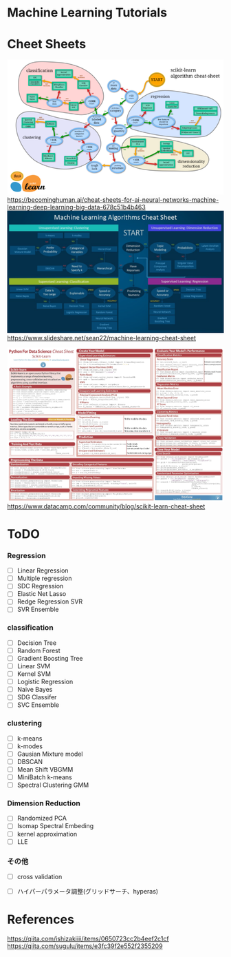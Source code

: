# Machine Learning Tutorials

# Cheet Sheets
![sheet](./images/sheet1.png)
https://becominghuman.ai/cheat-sheets-for-ai-neural-networks-machine-learning-deep-learning-big-data-678c51b4b463
![sheet](./images/sheet2.jpg)
https://www.slideshare.net/sean22/machine-learning-cheat-sheet

![sheet](./images/sheet3.jpg)
https://www.datacamp.com/community/blog/scikit-learn-cheat-sheet  


# ToDO
### Regression
- [ ] Linear Regression
- [ ] Multiple regression
- [ ] SDC Regression
- [ ] Elastic Net Lasso
- [ ] Redge Regression SVR
- [ ] SVR Ensemble

### classification
- [ ] Decision Tree
- [ ] Random Forest
- [ ] Gradient Boosting Tree
- [ ] Linear SVM
- [ ] Kernel SVM
- [ ] Logistic Regression
- [ ] Naive Bayes
- [ ] SDG Classifer
- [ ] SVC Ensemble

### clustering 
- [ ] k-means
- [ ] k-modes
- [ ] Gausian Mixture model
- [ ] DBSCAN
- [ ] Mean Shift VBGMM
- [ ] MiniBatch k-means
- [ ] Spectral Clustering GMM

### Dimension Reduction
- [ ] Randomized PCA 
- [ ] Isomap Spectral Embeding
- [ ] kernel approximation
- [ ] LLE

### その他
- [ ] cross validation
- [ ] ハイパーパラメータ調整(グリッドサーチ、hyperas)


# References
https://qiita.com/ishizakiiii/items/0650723cc2b4eef2c1cf
https://qiita.com/sugulu/items/e3fc39f2e552f2355209